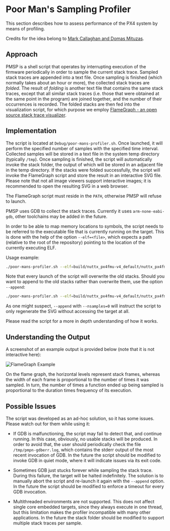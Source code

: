# Poor Man's Sampling Profiler

This section describes how to assess performance of the PX4 system by means of profiling.

Credits for the idea belong to
[Mark Callaghan and Domas Mituzas](https://dom.as/2009/02/15/poor-mans-contention-profiling/).

## Approach

PMSP is a shell script that operates by interrupting execution of the firmware periodically in order
to sample the current stack trace.
Sampled stack traces are appended into a text file.
Once sampling is finished (which normally takes about an hour or more),
the collected stack traces are *folded*.
The result of *folding* is another text file that contains the same stack traces,
except that all similar stack traces (i.e. those that were obtained at the same point in the program)
are joined together, and the number of their occurrences is recorded.
The folded stacks are then fed into the visualization script,
for which purpose we employ
[FlameGraph - an open source stack trace visualizer](http://www.brendangregg.com/flamegraphs.html).

## Implementation

The script is located at `Debug/poor-mans-profiler.sh`.
Once launched, it will perform the specified number of samples with the specified time interval.
Collected samples will be stored in a text file in the system temp directory (typically `/tmp`).
Once sampling is finished, the script will automatically invoke the stack folder,
the output of which will be stored in an adjacent file in the temp directory.
If the stacks were folded successfully, the script will invoke the FlameGraph script and
store the result in an interactive SVG file.
Please note that not all image viewers support interactive images;
it is recommended to open the resulting SVG in a web browser.

The FlameGraph script must reside in the `PATH`, otherwise PMSP will refuse to launch.

PMSP uses GDB to collect the stack traces.
Currently it uses `arm-none-eabi-gdb`, other toolchains may be added in the future.

In order to be able to map memory locations to symbols, the script needs to be referred to the
executable file that is currently running on the target.
This is done with the help of the option `--elf=<file>`,
which expects a path (relative to the root of the repository)
pointing to the location of the currently executing ELF.

Usage example:

```bash
./poor-mans-profiler.sh --elf=build/nuttx_px4fmu-v4_default/nuttx_px4fmu-v4_default.elf --nsamples=30000
```

Note that every launch of the script will overwrite the old stacks. Should you want to append to the old stacks rather than overwrite them, use the option `--append`:

```bash
./poor-mans-profiler.sh --elf=build/nuttx_px4fmu-v4_default/nuttx_px4fmu-v4_default.elf --nsamples=30000 --append
```

As one might suspect, `--append` with `--nsamples=0` will instruct the script to only
regenerate the SVG without accessing the target at all.

Please read the script for a more in depth understanding of how it works.

## Understanding the Output

A screenshot of an example output is provided below (note that it is not interactive here):

![FlameGraph Example](../../assets/flamegraph-example.png)

On the flame graph, the horizontal levels represent stack frames,
whereas the width of each frame is proportional to the number of times it was sampled.
In turn, the number of times a function ended up being sampled is proportional
to the duration times frequency of its execution.

## Possible Issues

The script was developed as an ad-hoc solution, so it has some issues.
Please watch out for them while using it:

* If GDB is malfunctioning, the script may fail to detect that, and continue running.
In this case, obviously, no usable stacks will be produced.
In order to avoid that, the user should periodically check the file `/tmp/pmpn-gdberr.log`,
which contains the stderr output of the most recent invocation of GDB.
In the future the script should be modified to invoke GDB in quiet mode, where it will indicate
issues via its exit code.

* Sometimes GDB just stucks forever while sampling the stack trace.
During this failure, the target will be halted indefinitely.
The solution is to manually abort the script and re-launch it again with the `--append` option.
In the future the script should be modified to enforce a timeout for every GDB invocation.

* Multithreaded environments are not supported.
This does not affect single core embedded targets, since they always execute in one thread,
but this limitation makes the profiler incompatible with many other applications.
In the future the stack folder should be modified to support multiple stack traces per sample.


